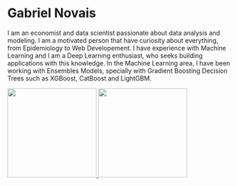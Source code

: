 <h1>Gabriel Novais</h1>

<p>I am an economist and data scientist passionate about data analysis and modeling. 
    I am a motivated person that have curiosity about everything, from Epidemiology to Web Developement.
     I have experience with Machine Learning and I am a Deep Learning enthusiast, who seeks building applications with this knowledge. 
     In the Machine Learning area, I have been working with Ensembles Models, 
     specially with Gradient Boosting Decision Trees such as XGBoost, CatBoost and LightGBM. </p>
     
  <div>
    <a href="https://github.com/Franklin-oliveira">
        <img height="200em" src="https://github-readme-stats.vercel.app/api/top-langs/?username=NovaisGabriel&layout=compact&langs_count=10&theme=light"/>
        <img height="200em" src="https://github-readme-stats.vercel.app/api?username=NovaisGabriel&show_icons=true&theme=light&include_all_commits=true&count_private=true"/>
    </a>
</div>

